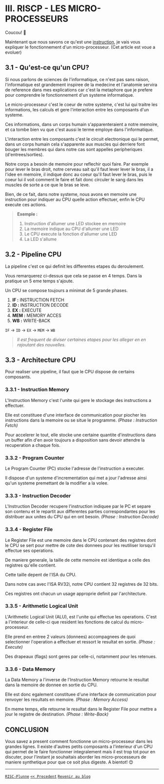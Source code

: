 # III. RISCP - LES MICRO-PROCESSEURS

Coucou! 👋

Maintenant que nous savons ce qu'est une [instruction](2_RISCP.md), je vais vous expliquer le fonctionnement d'un micro-processeur. (Cet article est voue a evoluer)


## 3.1 - Qu'est-ce qu'un CPU?

Si nous parlons de sciences de l'informatique, ce n'est pas sans raison, l'informatique est grandement inspiree de la medecine et l'anatomie servira de reference dans mes explications car c'est la metaphore que je prefere pour comprendre le fonctionnement d'un systeme informatique.

Le micro-processeur c'est le coeur de notre systeme, c'est lui qui traitre les informations, les calculs et gere l'interaction entre les composants d'un systeme.

Ces informations, dans un corps humain s'apparenteraient a notre memoire, et ca tombe bien vu que c'est aussi le terme employe dans l'informatique.

L'interaction entre les composants c'est le circuit electronique qui le permet, dans un corps humain cela s'apparente aux muscles qui derriere font bouger les membres qui dans notre cas sont appelles peripheriques (d'entrees/sorties).

Notre corps a besoin de memoire pour reflechir quoi faire. Par exemple pour lever le bras droit, notre cerveau sait qu'il faut lever lever le bras, il a l'idee en memoire, il indique donc au coeur qu'il faut lever le bras, puis le coeur lui il voit comment le faire et fait donc circuler le sang dans les muscles de sorte a ce que le bras se leve.

Bien, de ce fait, dans notre systeme, nous avons en memoire une instruction pour indiquer au CPU quelle action effectuer, enfin le CPU execute ces actions.

> **Exemple :**
> 1. Instruction d'allumer une LED stockee en memoire
> 2. La memoire indique au CPU d'allumer une LED
> 3. Le CPU execute la fonction d'allumer une LED
> 4. La LED s'allume

## 3.2 - Pipeline CPU

La pipeline c'est ce qui definit les differentes etapes du deroulement.

Vous remarquerez ci-dessus que cela se passe en 4 temps. Dans la pratique un 5 eme temps s'ajoute.

Un CPU se compose toujours a minimat de 5 grande phases.

1. **IF :** INSTRUCTION FETCH
2. **ID :** INSTRUCTION DECODE
3. **EX :** EXECUTE
4. **MEM :** MEMORY ACCES
5. **WB :** WRITE-BACK

`IF` -> `ID` -> `EX` -> `MEM` -> `WB`

> *Il est frequent de diviser certaines etapes pour les alleger en en rajoutant des nouvelles.*

## 3.3 - Architecture CPU

Pour realiser une pipeline, il faut que le CPU dispose de certains composants.

### 3.3.1 - Instruction Memory

L'Instruction Memory c'est l'unite qui gere le stockage des instructions a effectuer.

Elle est constituee d'une interface de communication pour piocher les instructions dans la memoire ou se situe le programme. *(Phase : Instruction Fetch)*

Pour accelerer le tout, elle stocke une certaine quantite d'instructions dans un buffer afin d'en avoir toujours a disposition sans devoir attendre la recuperation a chaque fois.

### 3.3.2 - Program Counter

Le Program Counter (PC) stocke l'adresse de l'instruction a executer.

Il dispose d'un systeme d'incrementation qui met a jour l'adresse ainsi qu'un systeme premettant de la modifier a la volee.

### 3.3.3 - Instruction Decoder

L'Instruction Decoder recupere l'instruction indiquee par le PC et separe son contenu et le repartit aux differentes parties correspondantes pour les distribuer aux unites du CPU qui en ont besoin. *(Phase : Instruction Decode)*

### 3.3.4 - Register File

Le Register File est une memoire dans le CPU contenant des registres dont le CPU se sert pour mettre de cote des donnees pour les reutiliser lorsqu'il effectue ses operations.

De maniere generale, la taille de cette memoire est identique a celle des registres qu'elle contient.

Cette taille depent de l'ISA du CPU.

Dans notre cas avec l'ISA RV32i, notre CPU contient 32 registres de 32 bits.

Ces registres ont chacun un usage approprie definit par l'architecture.

### 3.3.5 - Arithmetic Logical Unit

L'Arithmetic Logical Unit (ALU), est l'unite qui effectue les operations. C'est a l'interieur de celle-ci que resident les fonctions de calcul du micro-processeur.

Elle prend en entree 2 valeurs (donnees) accompagnees de quoi selectionner l'operation a effectuer et ressort le resultat en sortie. *(Phase : Execute)*

Des drapeaux (flags) sont geres par celle-ci, notamment pour les retenues.

### 3.3.6 - Data Memory

La Data Memory a l'inverse de l'Instruction Memory retourne le resultat dans la memoire de donnee en sortie du CPU.

Elle est donc egalement constituee d'une interface de communication pour renvoyer les resultats en memoire. *(Phase : Memory Access)*

En meme temps, elle retourne le resultat dans le Register File pour mettre a jour le registre de destination. *(Phase : Write-Back)*

## CONCLUSION

Vous savez a present comment fonctionne un micro-processeur dans les grandes lignes. Il existe d'autres petits composants a l'interieur d'un CPU qui permet de le faire fonctionner integralement mais il est trop tot pour en discuter, pour l'instant je souhaitais aborder les micro-processeurs de maniere synthetique pour que ce soit plus digeste. A bientot! 😊

-----
[`RISC-Plunne`](https://github.com/Plunne/RISC-Plunne) [`<< Precedent`](2_RISCP.md) [`Revenir au blog`](README.md)
